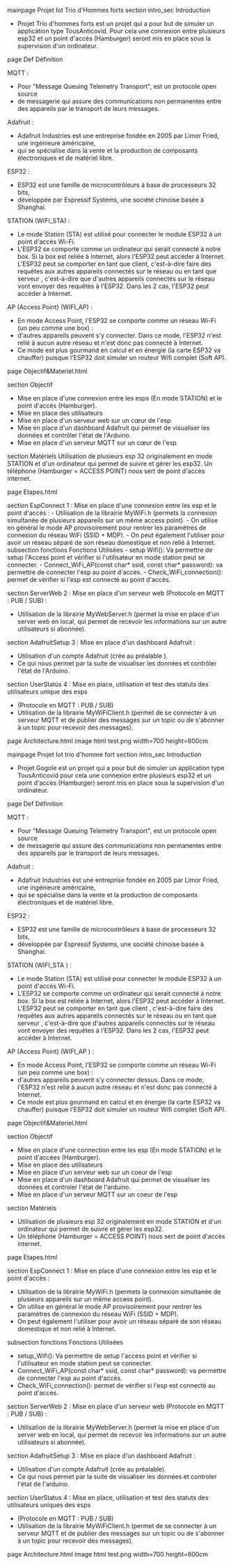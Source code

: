 
mainpage Projet Iot Trio d'Hommes forts
section intro_sec Introduction
- Projet Trio d'hommes forts est un projet qui a pour but de simuler un application type TousAnticovid. Pour cela une connexion entre plusieurs esp32 et un point d'accès (Hamburger) seront mis en place sous la supervision d'un ordinateur.



page Def Définition

MQTT : 
- Pour "Message Queuing Telemetry Transport", est un protocole open source 
- de messagerie qui assure des communications non permanentes entre des appareils par le transport de leurs messages. 

Adafruit :
- Adafruit Industries est une entreprise fondée en 2005 par Limor Fried, une ingénieure américaine, 
- qui se spécialise dans la vente et la production de composants électroniques et de matériel libre.    

ESP32 :
- ESP32 est une famille de microcontrôleurs à base de processeurs 32 bits, 
- développée par Espressif Systems, une société chinoise basée à Shanghai.

STATION (WIFI_STA) : 
- Le mode Station (STA) est utilisé pour connecter le module ESP32 à un point d'accès Wi-Fi. 
- L'ESP32 se comporte comme un ordinateur qui serait connecté à notre box. Si la box est reliée à Internet, alors l'ESP32 peut accéder à Internet. L'ESP32 peut se comporter en tant que client, c'est-à-dire faire des requêtes aux autres appareils connectés sur le réseau ou en tant que serveur , c'est-à-dire que d'autres appareils connectés sur le réseau vont envoyer des requêtes à l'ESP32. Dans les 2 cas, l'ESP32 peut accéder à Internet.

AP (Access Point) (WIFI_AP) : 
- En mode Access Point, l'ESP32 se comporte comme un réseau Wi-Fi (un peu comme une box) :
- d'autres appareils peuvent s'y connecter. Dans ce mode, l'ESP32 n'est relié à aucun autre réseau et n'est donc pas connecté à Internet.
- Ce mode est plus gourmand en calcul et en énergie (la carte ESP32 va chauffer) puisque l'ESP32 doit simuler un routeur Wifi complet (Soft AP).

 
page Objectif&Materiel.html

section Objectif 
- Mise en place d'une connexion entre les esps (En mode STATION) et le point d'accès (Hamburger).
- Mise en place des utilisateurs
- Mise en place d'un serveur web sur un cœur de l'esp
- Mise en place d'un dashboard Adafruit qui permet de visualiser les données et contrôler l'état de l'Arduino.
- Mise en place d'un serveur MQTT sur un cœur de l'esp
    
section Matériels
   Utilisation de plusieurs esp 32 originalement en mode STATION et d'un ordinateur qui permet de suivre et gérer les esp32.
   Un téléphone (Hamburger = ACCESS POINT) nous sert de point d'accès internet.


page Etapes.html

section EspConnect 1 : Mise en place d'une connexion entre les esp et le point d'accès : 
    - Utilisation de la librairie MyWiFi.h (permets la connexion simultanée de plusieurs appareils sur un même access point).
    - On utilise en général le mode AP provisoirement pour rentrer les paramètres de connexion du réseau WiFi (SSID + MDP). 
    - On peut également l'utiliser pour avoir un réseau séparé de son réseau domestique et non relié à Internet.
     subsection fonctions Fonctions Utilisées 
        -  setup Wifi(): Va permettre de setup l'Access point et vérifier si l'utilisateur en mode station peut se connecter.
        - Connect_WiFi_AP(const char* ssid, const char* password): va permettre de connecter l'esp au point d'accès.
        - Check_WiFi_connection(): permet de vérifier si l'esp est connecté au point d'accès.

section ServerWeb 2 : Mise en place d'un serveur web (Protocole en MQTT : PUB / SUB) :
   - Utilisation de la librairie MyWebServer.h (permet la mise en place d'un server web en local, qui permet de recevoir les informations sur un autre utilisateurs si abonnée).
        
section AdafruitSetup 3 : Mise en place d'un dashboard Adafruit :
- Utilisation d'un compte Adafruit (crée au préalable ).
- Ce qui nous permet par la suite de visualiser les données et contrôler l'état de l'Arduino.
        
section UserStatus 4 : Mise en place, utilisation et test des statuts des utilisateurs unique des esps 
- (Protocole en MQTT : PUB / SUB) 
-  Utilisation de la librairie MyWiFiClient.h (permet de se connecter à un serveur MQTT et de publier des messages sur un topic ou de s'abonner à un topic pour recevoir des messages).

page Architecture.html
image html test.png width=700 height=600cm



mainpage Projet Iot trio d'homme fort
section intro_sec Introduction
- Projet Gogole est un projet qui a pour but de simuler un application type TousAnticovid pour cela une connexion entre plusieurs esp32 et un point d'accès (Hamburger) seront mis en place sous la supervision d'un ordinateur.



page Def Définition

 MQTT : 
- Pour "Message Queuing Telemetry Transport", est un protocole open source 
- de messagerie qui assure des communications non permanentes entre des appareils par le transport de leurs messages. 

Adafruit :
- Adafruit Industries est une entreprise fondée en 2005 par Limor Fried, une ingénieure américaine, 
- qui se spécialise dans la vente et la production de composants électroniques et de matériel libre.    

ESP32 :
- ESP32 est une famille de microcontrôleurs à base de processeurs 32 bits, 
- développée par Espressif Systems, une société chinoise basée à Shanghai.

STATION (WIFI_STA ) : 
- Le mode Station (STA) est utilisé pour connecter le module ESP32 à un point d'accès Wi-Fi. 
- L'ESP32 se comporte comme un ordinateur qui serait connecté à notre box. Si la box est reliée à Internet, alors l'ESP32 peut accéder à Internet. L'ESP32 peut se comporter en tant que client , c'est-à-dire faire des requêtes aux autres appareils connectés sur le réseau ou en tant que serveur , c'est-à-dire que d'autres appareils connectés sur le réseau vont envoyer des requêtes à l'ESP32. Dans les 2 cas, l'ESP32 peut accéder à Internet.

AP (Access Point) (WIFI_AP ) : 
- En mode Access Point, l'ESP32 se comporte comme un réseau Wi-Fi (un peu comme une box) :
- d'autres appareils peuvent s'y connecter dessus. Dans ce mode, l'ESP32 n'est relié à aucun autre réseau et n'est donc pas connecté à Internet.
- Ce mode est plus gourmand en calcul et en énergie (la carte ESP32 va chauffer) puisque l'ESP32 doit simuler un routeur Wifi complet (Soft AP).



page Objectif&Materiel.html

section Objectif 
- Mise en place d'une connection entre les esp (En mode STATION) et le point d'accées (Hamburger).
- Mise en place des utilisateurs
- Mise en place d'un serveur web sur un coeur de l'esp
- Mise en place d'un dashboard Adafruit qui permet de visualiser les données et controler l'état de l'arduino.
- Mise en place d'un serveur MQTT sur un coeur de l'esp
    
section Matériels
- Utilisation de plusieurs esp 32 originalement en mode STATION et d'un ordinateur qui permet de suivre et gérer les esp32.
- Un téléphone (Hamburger = ACCESS POINT) nous sert de point d'accès internet.


page Etapes.html

section EspConnect 1 : Mise en place d'une connexion entre les esp et le point d'accès : 
- Utilisation de la librairie MyWiFi.h (permets la connexion simultanée de plusieurs appareils sur un même access point).
- On utilise en général le mode AP provisoirement pour rentrer les paramètres de connexion du réseau WiFi (SSID + MDP). 
- On peut également l'utiliser pour avoir un réseau séparé de son réseau domestique et non relié à Internet.


subsection fonctions Fonctions Utilisées 
- setup_Wifi(): Va permettre de setup l'access point et vérifier si l'utilisateur en mode station peut se connecter.
- Connect_WiFi_AP(const char* ssid, const char* password): va permettre de connecter l'esp au point d'accès.
- Check_WiFi_connection(): permet de vérifier si l'esp est connecté au point d'accés.

section ServerWeb 2 : Mise en place d'un serveur web (Protocole en MQTT : PUB / SUB) :
- Utilisation de la librairie MyWebServer.h (permet la mise en place d'un server web en local, qui permet de recevoir les informations sur un autre utilisateurs si abonnée).
        
section AdafruitSetup 3 : Mise en place d'un dashboard Adafruit :
- Utilisation d'un compte Adafruit (crée au préalable).
- Ce qui nous permet par la suite de visualiser les données et controler l'état de l'arduino.
        
section UserStatus 4 : Mise en place, utilisation et test des statuts des utilisateurs uniques des esps 
- (Protocole en MQTT : PUB / SUB) 
-  Utilisation de la librairie MyWiFiClient.h (permet de se connecter à un serveur MQTT et de publier des messages sur un topic ou de s'abonner à un topic pour recevoir des messages).

page Architecture.html
image html test.png width=700 height=600cm